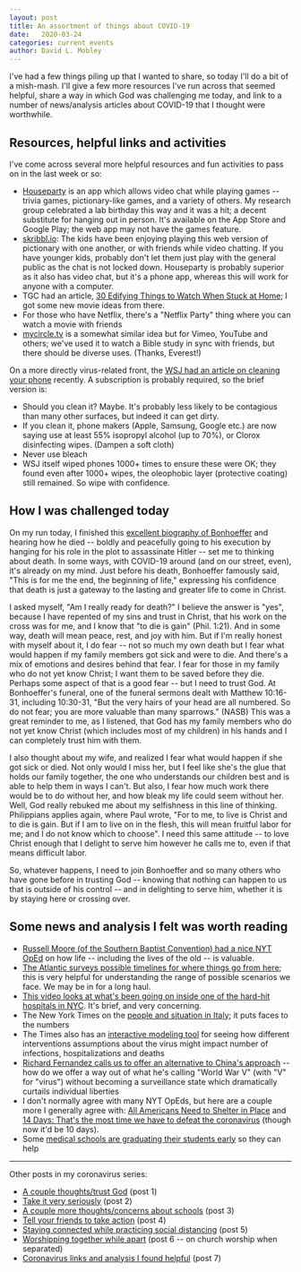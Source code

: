 ```yaml
---
layout: post
title: An assortment of things about COVID-19
date:   2020-03-24
categories: current events
author: David L. Mobley
---
```


I've had a few things piling up that I wanted to share, so today I'll do a bit of a mish-mash. I'll give a few more resources I've run across that seemed helpful, share a way in which God was challenging me today, and link to a number of news/analysis articles about COVID-19 that I thought were worthwhile.

## Resources, helpful links and activities

I've come across several more helpful resources and fun activities to pass on in the last week or so:
- [Houseparty](https://www.houseparty.com/) is an app which allows video chat while playing games -- trivia games, pictionary-like games, and a variety of others. My research group celebrated a lab birthday this way and it was a hit; a decent substitute for hanging out in person. It's available on the App Store and Google Play; the web app may not have the games feature.
- [skribbl.io](https://skribbl.io/): The kids have been enjoying playing this web version of pictionary with one another, or with friends while video chatting. If you have younger kids, probably don't let them just play with the general public as the chat is not locked down. Houseparty is probably superior as it also has video chat, but it's a phone app, whereas this will work for anyone with a computer.
- TGC had an article, [30 Edifying Things to Watch When Stuck at Home](https://www.thegospelcoalition.org/article/30-edifying-things-watch-stuck-at-home/); I got some new movie ideas from there.
- For those who have Netflix, there's a "Netflix Party" thing where you can watch a movie with friends
- [mycircle.tv](https://www.mycircle.tv/) is a somewhat similar idea but for Vimeo, YouTube and others; we've used it to watch a Bible study in sync with friends, but there should be diverse uses. (Thanks, Everest!) 

On a more directly virus-related front, the [WSJ had an article on cleaning your phone](https://www.wsj.com/articles/should-you-clean-your-phone-to-combat-coronavirus-definitely-maybe-11584018237?mod=e2fb) recently. A subscription is probably required, so the brief version is:
- Should you clean it? Maybe. It's probably less likely to be contagious than many other surfaces, but indeed it can get dirty.
- If you clean it, phone makers (Apple, Samsung, Google etc.) are now saying use at least 55% isopropyl alcohol (up to 70%), or Clorox disinfecting wipes. (Dampen a soft cloth)
- Never use bleach
- WSJ itself wiped phones 1000+ times to ensure these were OK; they found even after 1000+ wipes, the oleophobic layer (protective coating) still remained. So wipe with confidence.

## How I was challenged today

On my run today, I finished this [excellent biography of Bonhoeffer](https://amzn.to/33PWgYx) and hearing how he died -- boldly and peacefully going to his execution by hanging for his role in the plot to assassinate Hitler -- set me to thinking about death. In some ways, with COVID-19 around (and on our street, even), it's already on my mind. Just before his death, Bonhoeffer famously said, "This is for me the end, the beginning of life," expressing his confidence that death is just a gateway to the lasting and greater life to come in Christ.

I asked myself, "Am I really ready for death?" I believe the answer is "yes", because I have repented of my sins and trust in Christ, that his work on the cross was for me, and I know that "to die is gain" (Phil. 1:21). And in some way, death will mean peace, rest, and joy with him. But if I'm really honest with myself about it, I do fear -- not so much my own death but I fear what would happen if my family members got sick and were to die. And there's a mix of emotions and desires behind that fear. I fear for those in my family who do not yet know Christ; I want them to be saved before they die. Perhaps some aspect of that is a good fear -- but I need to trust God. At Bonhoeffer's funeral, one of the funeral sermons dealt with Matthew 10:16-31, including 10:30-31, "But the very hairs of your head are all numbered. So do not fear; you are more valuable than many sparrows." (NASB) This was a great reminder to me, as I listened, that God has my family members who do not yet know Christ (which includes most of my children) in his hands and I can completely trust him with them.

I also thought about my wife, and realized I fear what would happen if she got sick or died. Not only would I miss her, but I feel like she's the glue that holds our family together, the one who understands our children best and is able to help them in ways I can't. But also, I fear how much work there would be to do without her, and how bleak my life could seem without her. Well, God really rebuked me about my selfishness in this line of thinking. Philippians applies again, where Paul wrote, "For to me, to live is Christ and to die is gain. But if I am to live on in the flesh, this will mean fruitful labor for me; and I do not know which to choose". I need this same attitude -- to love Christ enough that I delight to serve him however he calls me to, even if that means difficult labor.

So, whatever happens, I need to join Bonhoeffer and so many others who have gone before in trusting God -- knowing that nothing can happen to us that is outside of his control -- and in delighting to serve him, whether it is by staying here or crossing over.

## Some news and analysis I felt was worth reading

- [Russell Moore (of the Southern Baptist Convention) had a nice NYT OpEd](https://www.nytimes.com/2020/03/26/opinion/coronavirus-elderly-vulnerable-religion.html?action=click&module=Opinion&pgtype=Homepage) on how life -- including the lives of the old -- is valuable.
- [The Atlantic surveys possible timelines for where things go from here](https://www.theatlantic.com/family/archive/2020/03/coronavirus-social-distancing-over-back-to-normal/608752/); this is very helpful for understanding the range of possible scenarios we face. We may be in for a long haul.
- [This video looks at what's been going on inside one of the hard-hit hospitals in NYC](https://www.nytimes.com/video/players/offsite/index.html?videoId=100000007052136). It's brief, and very concerning.
- The New York Times on the [people and situation in Italy](https://www.nytimes.com/interactive/2020/03/27/world/europe/coronavirus-italy-bergamo.html?action=click&module=Spotlight&pgtype=Homepage); it puts faces to the numbers
- The Times also has an [interactive modeling tool](https://www.nytimes.com/interactive/2020/03/25/opinion/coronavirus-trump-reopen-america.html?action=click&module=Top%20Stories&pgtype=Homepage) for seeing how different interventions assumptions about the virus might impact number of infections, hospitalizations and deaths
- [Richard Fernandez calls us to offer an alternative to China's approach](https://pjmedia.com/richardfernandez/world-war-v/) -- how do we offer a way out of what he's calling "World War V" (with "V" for "virus") without becoming a surveillance state which dramatically curtails individual liberties
- I don't normally agree with many NYT OpEds, but here are a couple more I generally agree with: [All Americans Need to Shelter in Place](https://www.nytimes.com/2020/03/24/opinion/coronavirus-trump-lockdown.html?action=click&module=Opinion&pgtype=Homepage) and [14 Days: That's the most time we have to defeat the coronavirus](https://www.nytimes.com/2020/03/23/opinion/contributors/us-coronavirus-response.html?action=click&module=Opinion&pgtype=Homepage) (though now it'd be 10 days).
- Some [medical schools are graduating their students early](https://twitter.com/Brief_19/status/1243228684682768386) so they can help


---

Other posts in my coronavirus series:
- [A couple thoughts/trust God](https://heisfaithful.github.io/current/events/2020/02/27/coronavirus.html) (post 1)
- [Take it very seriously](https://heisfaithful.github.io/current/events/2020/03/11/coronavirus2.html) (post 2)
- [A couple more thoughts/concerns about schools](https://heisfaithful.github.io/current/events/2020/03/12/coronavirus3.html) (post 3)
- [Tell your friends to take action](https://heisfaithful.github.io/current/events/2020/03/15/coronavirus4.html) (post 4)
- [Staying connected while practicing social distancing](https://heisfaithful.github.io/current/events/2020/03/15/coronavirus5.html) (post 5)
- [Worshipping together while apart](https://heisfaithful.github.io/church/2020/03/22/coronavirus6.html) (post 6 -- on church worship when separated)
- [Coronavirus links and analysis I found helpful](https://heisfaithful.github.io/current/events/2020/03/24/coronavirus7.html) (post 7)
